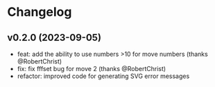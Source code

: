 # Changelog

## v0.2.0 (2023-09-05)

- feat: add the ability to use numbers >10 for move numbers (thanks @RobertChrist)
- fix: fix fffset bug for move 2 (thanks @RobertChrist)
- refactor: improved code for generating SVG error messages
